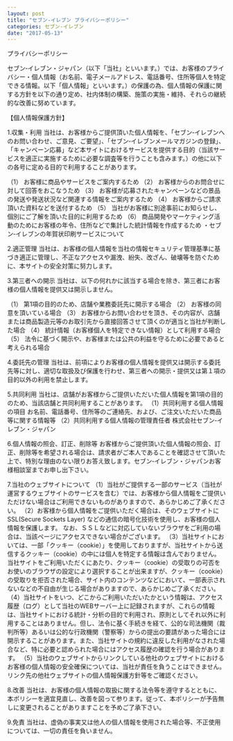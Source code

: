 ```yaml
---
layout: post
title: "セブン‐イレブン プライバシーポリシー"
categories: セブン-イレブン
date: "2017-05-13"
---
```


プライバシーポリシー

セブン‐イレブン・ジャパン（以下「当社」といいます。）では、お客様のプライバシー・個人情報（お名前、電子メールアドレス、電話番号、住所等個人を特定できる情報。以下「個人情報」といいます。）の保護の為、個人情報の保護に関する方針を以下の通り定め、社内体制の構築、施策の実施・維持、それらの継続的な改善に努めています。

【個人情報保護方針】

1.収集・利用
当社は、お客様からご提供頂いた個人情報を、「セブン‐イレブンへのお問い合わせ、ご意見、ご要望」、「セブン‐イレブンメールマガジンの登録」、「キャンペーン応募」など本サイトにおけるサービスを提供する目的（当該サービスを適正に実施するために必要な調査等を行うことも含みます。）の他に以下の各号に定める目的で利用することがあります。

（1） お客様に商品やサービスをご案内するため
（2） お客様からのお問合せに対して回答をおこなうため
（3） お客様が応募されたキャンペーンなどの景品の発送や発送状況など関連する情報をご案内するため
（4） お客様からご請求頂いた資料などを送付するため
（5） 当社がお客様に別途事前にお知らせし、個別にご了解を頂いた目的に利用するため
（6） 商品開発やマーケティング活動のためにお客様の年令、住所などで集計した統計情報を作成するため
・セブン‐イレブンの年賀状印刷サービスについて

2.適正管理
当社は、お客様の個人情報を当社の情報セキュリティ管理基準に基づき適正に管理し、不正なアクセスや漏洩、紛失、改ざん、破壊等を防ぐために、本サイトの安全対策に努力します。

3.第三者への開示
当社は、以下の何れかに該当する場合を除き、第三者にお客様の個人情報を提供又は開示しません。

（1） 第1項の目的のため、店舗や業務委託先に開示する場合
（2） お客様の同意を頂いている場合
（3） お客様からお問い合わせを頂き、その内容が、店舗または商品製造元等のお取引先から直接回答させて頂くのが適当と当社が判断した場合
（4） 統計情報（お客様個人を特定できない情報）として利用する場合
（5） 法令に基づく開示や、お客様または公共の利益を守るために必要であると考えられる場合

4.委託先の管理
当社は、前項によりお客様の個人情報を提供又は開示する委託先等に対し、適切な取扱及び保護を行わせ、第三者への開示・提供又は第１項の目的以外の利用を禁止します。

5.共同利用
当社は、店舗がお客様からご提供いただいた個人情報を第1項の目的のため、当該店舗と共同利用することがあります。
（1）共同利用する個人情報の項目
お名前、電話番号、住所等のご連絡先、および、ご注文いただいた商品等に関する情報等
（2）共同利用する個人情報の管理責任者
株式会社セブン‐イレブン・ジャパン

6.個人情報の照会、訂正、削除等
お客様からご提供頂いた個人情報の照会、訂正、削除等を希望される場合は、請求者がご本人であることを確認させて頂いた上で、特別な理由のない限りお答え致します。セブン‐イレブン・ジャパンお客様相談室までお申し出下さい。

7.当社のウェブサイトについて
（1）当社がご提供する一部のサービス（当社が運営するウェブサイトのサービスを含む）では、お客様から個人情報をご提供いただけない場合はご利用できないものがありますので、あらかじめご了承ください。
（2）お客様から個人情報をご提供いただく場合は、そのウェブサイトにSSL(Secure Sockets Layer) などの通信の暗号化技術を使用し、お客様の個人情報を保護します。
なお、ＳＳＬなどに対応していないブラウザをご利用の場合は、当該ページにアクセスできない場合がございます。
（3）当社サイトにおいては、一部「クッキー（cookie）」を使用しておりますが、当社サイトから送信するクッキー（cookie）の中には個人を特定する情報は含んでおりません。当社サイトをご利用いただくにあたり、クッキー（cookie）の受取りの可否をお使いのブラウザの設定により選択することが出来ますが、クッキー（cookie）の受取りを拒否された場合、サイト内のコンテンツなどにおいて、一部表示されないなどの不自由が生じる場合がありますので、あらかじめご了承ください。
（4）当社サイトをいつ、どこからご利用いただいたかという情報は、アクセス履歴（ログ）として当社のWEBサーバー上に記録されますが、これらの情報は、当社サイトにおける統計・分析の目的で利用され、原則としてそれ以外に利用することはありません。但し、法令に基く手続きを経て、公的な司法機関（裁判所等）あるいは公的な行政機関（警察等）からの提出の要請があった場合には開示することがあります。また、当社サイトの規約に違反した利用がなされた場合など、特に必要と認められた場合にはアクセス履歴の確認を行う場合があります。
（5）当社のウェブサイトからリンクしている他社のウェブサイトにおけるお客様の個人情報の安全確保については、当社が責任を負うことはできません。リンク先の他社ウェブサイトの個人情報保護方針等をご確認ください。

8.改善
当社は、お客様の個人情報の取扱に関する法令等を遵守するとともに、本ポリシーを適宜見直し、改善を図って参ります。従って、本ポリシーが予告無しに変更されることがありますことを予めご了承下さい。

9.免責
当社は、虚偽の事実又は他人の個人情報を使用された場合等、不正使用については、一切の責任を負いません。

